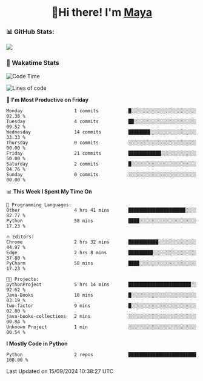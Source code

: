  <h1 align="center">👋Hi there! I'm <a href="https://liumyblog.cn">Maya</a></h1>

### 📊 GitHub Stats:
<p href="https://github.com/anuraghazra/github-readme-stats">
<img align="left" src="https://github-readme-stats.vercel.app/api?username=liumy-lay&show_icons=true&title_color=ffffff&icon_color=ffffff&text_color=ffffff&bg_color=D80835&hide_title=true" />
</p>
<br clear="left"/>

### 🚀 Wakatime Stats
<!--START_SECTION:waka-->
![Code Time](http://img.shields.io/badge/Code%20Time-93%20hrs%2042%20mins-blue)

![Lines of code](https://img.shields.io/badge/From%20Hello%20World%20I%27ve%20Written-0%20lines%20of%20code-blue)

📅 **I'm Most Productive on Friday** 

```text
Monday                   1 commits           █░░░░░░░░░░░░░░░░░░░░░░░░   02.38 % 
Tuesday                  4 commits           ██░░░░░░░░░░░░░░░░░░░░░░░   09.52 % 
Wednesday                14 commits          ████████░░░░░░░░░░░░░░░░░   33.33 % 
Thursday                 0 commits           ░░░░░░░░░░░░░░░░░░░░░░░░░   00.00 % 
Friday                   21 commits          ████████████░░░░░░░░░░░░░   50.00 % 
Saturday                 2 commits           █░░░░░░░░░░░░░░░░░░░░░░░░   04.76 % 
Sunday                   0 commits           ░░░░░░░░░░░░░░░░░░░░░░░░░   00.00 % 
```


📊 **This Week I Spent My Time On** 

```text
💬 Programming Languages: 
Other                    4 hrs 41 mins       █████████████████████░░░░   82.77 % 
Python                   58 mins             ████░░░░░░░░░░░░░░░░░░░░░   17.23 % 

🔥 Editors: 
Chrome                   2 hrs 32 mins       ███████████░░░░░░░░░░░░░░   44.97 % 
Edge                     2 hrs 8 mins        █████████░░░░░░░░░░░░░░░░   37.80 % 
PyCharm                  58 mins             ████░░░░░░░░░░░░░░░░░░░░░   17.23 % 

🐱‍💻 Projects: 
pythonProject            5 hrs 14 mins       ███████████████████████░░   92.62 % 
Java-Books               10 mins             █░░░░░░░░░░░░░░░░░░░░░░░░   03.19 % 
two-factor               9 mins              █░░░░░░░░░░░░░░░░░░░░░░░░   02.80 % 
java-books-collections   2 mins              ░░░░░░░░░░░░░░░░░░░░░░░░░   00.84 % 
Unknown Project          1 min               ░░░░░░░░░░░░░░░░░░░░░░░░░   00.54 % 
```

**I Mostly Code in Python** 

```text
Python                   2 repos             █████████████████████████   100.00 % 
```




 Last Updated on 15/09/2024 10:38:27 UTC
<!--END_SECTION:waka-->
